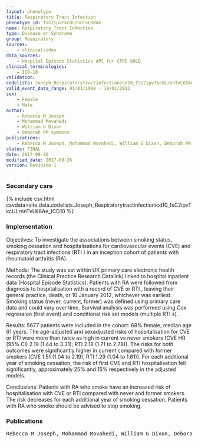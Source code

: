 ```yaml
---
layout: phenotype
title: Respiratory Tract Infection
phenotype_id: fsC2ipvTkcULrnnTvLK8Ae
name: Respiratory Tract Infection
type: Disease or Syndrome
group: Respiratory
sources: 
    - clinicalcodes
data_sources:
    - Hospital Episode Statistics APC for CPRD GOLD
clinical_terminologies:
    - ICD-10
validation:
codelists: Joseph_Respiratorytractinfectionicd10_fsC2ipvTkcULrnnTvLK8Ae_ICD10.csv
valid_event_data_range: 01/01/1998 - 10/01/2012
sex:
    - Female
    - Male
author:
    - Rebecca M Joseph
    - Mohammad Movahedi
    - William G Dixon
    - Deborah PM Symmons    
publications:
    - Rebecca M Joseph, Mohammad Movahedi, William G Dixon, Deborah PM Symmons, Risks of smoking and benefits of smoking cessation on hospitalisations for cardiovascular events and respiratory infection in patients with rheumatoid arthritis a retrospective cohort study using the Clinical Practice Research Datalink. RMD Open, 3(2), e000506, 2017.
status: FINAL
date: 2017-09-26
modified_date: 2017-09-26
version: Revision 1
---
```


### Secondary care

{% include csv.html csvdata=site.data.codelists.Joseph_Respiratorytractinfectionicd10_fsC2ipvTkcULrnnTvLK8Ae_ICD10 %}

### Implementation

Objectives:
To investigate the associations between smoking status, smoking cessation and hospitalisations for cardiovascular events (CVE) and respiratory tract infections (RTI ) in an inception cohort of patients with rheumatoid arthritis (RA).

Methods:
The study was set within UK primary care electronic health records (the Clinical Practice Research Datalink) linked to hospital inpatient data (Hospital Episode Statistics). Patients with RA were followed from diagnosis to hospitalisation with a record of CVE or RTI , leaving their general practice, death, or 10 January 2012, whichever was earliest. Smoking status (never, current, former) was defined using primary care data and could vary over time. Survival analysis was performed using Cox regression (first event) and conditional risk set models (multiple RTI s). 

Results:
5677 patients were included in the cohort: 68% female, median age 61 years. The age-adjusted and sexadjusted risks of hospitalisation for CVE or RTI were more than twice as high in current vs never smokers (CVE HR (95% CI) 2.19 (1.44 to 3.31); RTI 2.18 (1.71 to 2.78)). The risks for both outcomes were significantly higher in current compared with former smokers (CVE 1.51 (1.04 to 2.19), RTI 1.29 (1.04 to 1.61)). For each additional year of smoking cessation, the risk of first CVE and RTI hospitalisation fell significantly, approximately 25% and 15% respectively in the adjusted models.

Conclusions:
Patients with RA who smoke have an increased risk of hospitalisation with CVE or RTI compared with never and former smokers. The risk decreases for each additional year of smoking cessation. Patients with RA who smoke should be advised to stop smoking.

### Publications

<pre>
Rebecca M Joseph, Mohammad Movahedi, William G Dixon, Deborah PM Symmons, Risks of smoking and benefits of smoking cessation on hospitalisations for cardiovascular events and respiratory infection in patients with rheumatoid arthritis a retrospective cohort study using the Clinical Practice Research Datalink. RMD Open, 3(2), e000506, 2017.
</pre>
